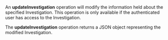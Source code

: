 An **updateInvestigation** operation will modify the information held about the specified Investigation. This operation is only available if the authenticated user has access to the Investigation.

The **updateInvestigation** operation returns a JSON object representing the modified Investigation.
